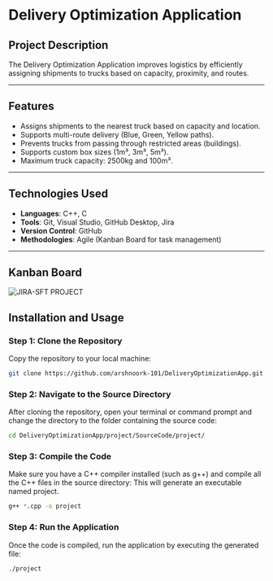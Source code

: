 # **Delivery Optimization Application**

## **Project Description**
The Delivery Optimization Application improves logistics by efficiently assigning shipments to trucks based on capacity, proximity, and routes.

---

## **Features**
- Assigns shipments to the nearest truck based on capacity and location.
- Supports multi-route delivery (Blue, Green, Yellow paths).
- Prevents trucks from passing through restricted areas (buildings).
- Supports custom box sizes (1m³, 3m³, 5m³).
- Maximum truck capacity: 2500kg and 100m³.
---

## **Technologies Used**
- **Languages**: C++, C
- **Tools**: Git, Visual Studio, GitHub Desktop, Jira
- **Version Control**: GitHub
- **Methodologies**: Agile (Kanban Board for task management)
---
## **Kanban Board** 
![JIRA-SFT PROJECT](https://github.com/user-attachments/assets/f9a6e30b-b174-4577-9eef-f1f97501fab3)

## **Installation and Usage**

### **Step 1: Clone the Repository**
Copy the repository to your local machine:
```bash
git clone https://github.com/arshnoork-101/DeliveryOptimizationApp.git
```

### **Step 2: Navigate to the Source Directory**
After cloning the repository, open your terminal or command prompt and change the directory to the folder containing the source code:
```bash
cd DeliveryOptimizationApp/project/SourceCode/project/
```

### **Step 3: Compile the Code**
Make sure you have a C++ compiler installed (such as g++) and compile all the C++ files in the source directory:
This will generate an executable named project.
```bash
g++ *.cpp -o project
```

### **Step 4: Run the Application**
Once the code is compiled, run the application by executing the generated file:
```bash
./project
```






